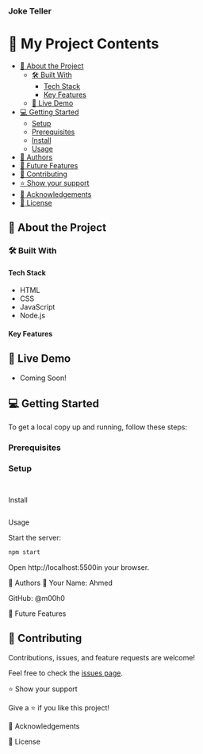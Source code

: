 <h3><b>Joke Teller</b></h3>

</div>

# 📗 My Project Contents

- [📖 About the Project](#about-project)
  - [🛠 Built With](#built-with)
    - [Tech Stack](#tech-stack)  
    - [Key Features](#key-features)
  - [🚀 Live Demo](#live-demo)
- [💻 Getting Started](#getting-started)
  - [Setup](#setup)
  - [Prerequisites](#prerequisites)
  - [Install](#install)
  - [Usage](#usage)
- [👥 Authors](#authors)
- [🔭 Future Features](#future-features)
- [🤝 Contributing](#contributing)
- [⭐️ Show your support](#support)
- [🙏 Acknowledgements](#acknowledgements)
- [📝 License](#license)

## 📖 About the Project <a name="about-project"></a>



### 🛠 Built With <a name="built-with"></a>

#### Tech Stack <a name="tech-stack"></a>

- HTML
- CSS
- JavaScript
- Node.js

#### Key Features <a name="key-features"></a>



## 🚀 Live Demo <a name="live-demo"></a>

- Coming Soon!

## 💻 Getting Started <a name="getting-started"></a>

To get a local copy up and running, follow these steps:

### Prerequisites <a name="prerequisites"></a>


### Setup <a name="setup"></a>

```


```
Install <a name="install"></a>



```

```

Usage <a name="usage"></a>

Start the server:
```bash
npm start

```

Open http://localhost:5500in your browser.

👥 Authors <a name="authors"></a>
👤 Your Name: Ahmed

GitHub: @m00h0

🔭 Future Features <a name="future-features"></a>


## 🤝 Contributing <a name="contributing"></a>

Contributions, issues, and feature requests are welcome!

Feel free to check the [issues page](https://github.com/m00h0//issues).

⭐️ Show your support <a name="support"></a>

Give a ⭐️ if you like this project!

🙏 Acknowledgements <a name="acknowledgements"></a>



📝 License <a name="license"></a>

```